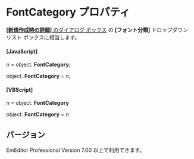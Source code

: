 # FontCategory プロパティ

[**\[新規作成時の詳細\]** のダイアログ ボックス](../../dlg/properties/file/new_details/index) の **\[フォント分類\]** ドロップダウン リスト ボックスに相当します。

#### \[JavaScript\]

_n_ = object. **FontCategory**;

object. **FontCategory** = _n_;

#### \[VBScript\]

_n_ = object. **FontCategory**

object. **FontCategory** = _n_

## バージョン

EmEditor Professional Version 7.00 以上で利用できます。